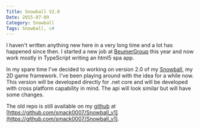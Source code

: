 ```yaml
---
Title: Snowball V2.0
Date: 2015-07-09
Category: Snowball
Tags: Snowball, c#
---
```


I haven't written anything new here in a very long time and a lot has happened since then. I started a new job at
[BeumerGroup](https://www.beumergroup.com) this year and now work mostly in TypeScript writing an html5 spa app.

In my spare time I've decided to working on version 2.0 of my [Snowball](https://github.com/smack0007/Snowball),
my 2D game framework. I've been playing around with the idea for a while now. This version will be developed directly
for .net core and will be developed with cross platform capability in mind. The api will look similar but will have
some changes.

The old repo is still available on my [github](https://github.com/smack0007/) at [https://github.com/smack0007/Snowball_v1](https://github.com/smack0007/Snowball_v1).